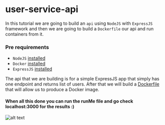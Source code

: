 # user-service-api
In this tutorial we are going to build an `api` using `NodeJS` with `ExpressJS` framework and then we are going to build a `Dockerfile` our api and run containers from it.
### Pre requirements
* `NodeJS` [installed](https://nodejs.org/en/)
* `Docker` [installed](https://docs.docker.com/get-docker/)
* `ExpressJS` [installed](http://expressjs.com/en/starter/installing.html)

The api that we are building is for a simple ExpressJS app that simply has one endpoint and returns list of users.
After that we will build a [Dockerfile](https://github.com/tpaz1/user-service-api/blob/main/Dockerfile) that will allow us to produce a Docker image.
#### When all this done you can run the runMe file and go check localhost:3000 for the results :)
![alt text]()
